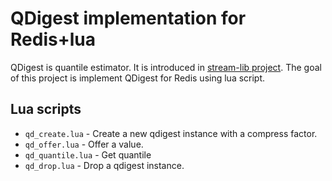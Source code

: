 # QDigest implementation for Redis+lua

QDigest is quantile estimator.  It is introduced in [stream-lib project](https://github.com/clearspring/stream-lib).
The goal of this project is implement QDigest for Redis using lua script.

## Lua scripts

*   `qd_create.lua` - Create a new qdigest instance with a compress factor.
*   `qd_offer.lua` - Offer a value.
*   `qd_quantile.lua` - Get quantile
*   `qd_drop.lua` - Drop a qdigest instance.
